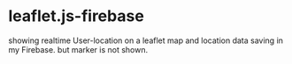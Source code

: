 # leaflet.js-firebase
showing realtime User-location on a leaflet map and location data saving in my Firebase. but marker is not shown.
